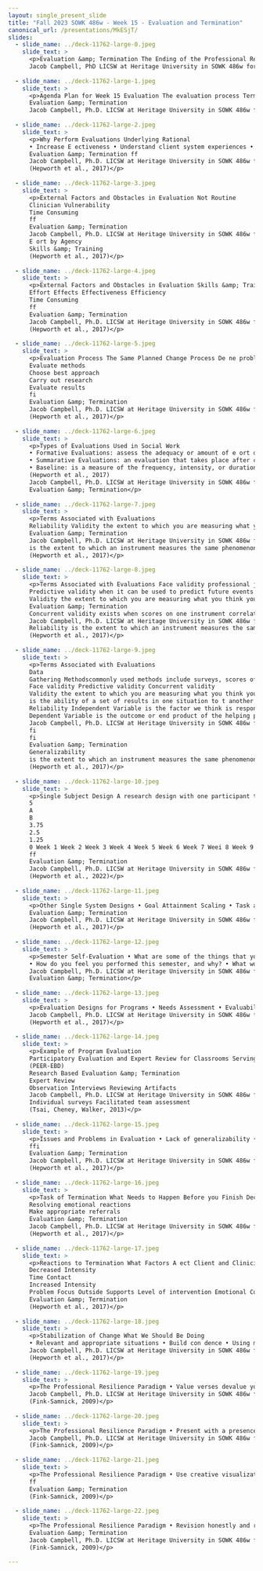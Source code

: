 ```yaml
---
layout: single_present_slide
title: "Fall 2023 SOWK 486w - Week 15 - Evaluation and Termination"
canonical_url: /presentations/MkESjT/
slides:
  - slide_name: ../deck-11762-large-0.jpeg
    slide_text: >
      <p>Evaluation &amp; Termination The Ending of the Professional Relationship
      Jacob Campbell, PhD LICSW at Heritage University in SOWK 486w for Fall 2023</p>
      
  - slide_name: ../deck-11762-large-1.jpeg
    slide_text: >
      <p>Agenda Plan for Week 15 Evaluation The evaluation process Termination Follow up Self-care
      Evaluation &amp; Termination
      Jacob Campbell, Ph.D. LICSW at Heritage University in SOWK 486w for Fall 2023</p>
      
  - slide_name: ../deck-11762-large-2.jpeg
    slide_text: >
      <p>Why Perform Evaluations Underlying Rational
      • Increase E ectiveness • Understand client system experiences • Build professional knowledge base
      Evaluation &amp; Termination ff
      Jacob Campbell, Ph.D. LICSW at Heritage University in SOWK 486w for Fall 2023
      (Hepworth et al., 2017)</p>
      
  - slide_name: ../deck-11762-large-3.jpeg
    slide_text: >
      <p>External Factors and Obstacles in Evaluation Not Routine
      Clinician Vulnerability
      Time Consuming
      ff
      Evaluation &amp; Termination
      Jacob Campbell, Ph.D. LICSW at Heritage University in SOWK 486w for Fall 2023
      E ort by Agency
      Skills &amp; Training
      (Hepworth et al., 2017)</p>
      
  - slide_name: ../deck-11762-large-4.jpeg
    slide_text: >
      <p>External Factors and Obstacles in Evaluation Skills &amp; Training E ort by Agency Not Routine Clinician Vulnerability
      Effort Effects Effectiveness Efficiency
      Time Consuming
      ff
      Evaluation &amp; Termination
      Jacob Campbell, Ph.D. LICSW at Heritage University in SOWK 486w for Fall 2023
      (Hepworth et al., 2017)</p>
      
  - slide_name: ../deck-11762-large-5.jpeg
    slide_text: >
      <p>Evaluation Process The Same Planned Change Process De ne problem
      Evaluate methods
      Choose best approach
      Carry out research
      Evaluate results
      fi
      Evaluation &amp; Termination
      Jacob Campbell, Ph.D. LICSW at Heritage University in SOWK 486w for Fall 2023
      (Hepworth et al., 2017)</p>
      
  - slide_name: ../deck-11762-large-6.jpeg
    slide_text: >
      <p>Types of Evaluations Used in Social Work
      • Formative Evaluations: assess the adequacy or amount of e ort directed at solving a client systems problem and gathering data during the actual intervention
      • Summarative Evaluations: an evaluation that takes place after completing the planned change process
      • Baseline: is a measure of the frequency, intensity, or duration of a behavior.
      (Hepworth et al., 2017)
      Jacob Campbell, Ph.D. LICSW at Heritage University in SOWK 486w for Fall 2023 ff
      Evaluation &amp; Termination</p>
      
  - slide_name: ../deck-11762-large-7.jpeg
    slide_text: >
      <p>Terms Associated with Evaluations
      Reliability Validity the extent to which you are measuring what you think you are measuring
      Evaluation &amp; Termination
      Jacob Campbell, Ph.D. LICSW at Heritage University in SOWK 486w for Fall 2023
      is the extent to which an instrument measures the same phenomenon in the same way each time the measure is used. Reliable instruments produce consistent results over time
      (Hepworth et al., 2017)</p>
      
  - slide_name: ../deck-11762-large-8.jpeg
    slide_text: >
      <p>Terms Associated with Evaluations Face validity professional judgment about whether the measure actually measure what it is supposed to
      Predictive validity when it can be used to predict future events
      Validity the extent to which you are measuring what you think you are measuring
      Evaluation &amp; Termination
      Concurrent validity exists when scores on one instrument correlate well with scores on another instrument that is already considered valid
      Jacob Campbell, Ph.D. LICSW at Heritage University in SOWK 486w for Fall 2023
      Reliability is the extent to which an instrument measures the same phenomenon in the same way each time the measure is used. Reliable instruments produce consistent results over time
      (Hepworth et al., 2017)</p>
      
  - slide_name: ../deck-11762-large-9.jpeg
    slide_text: >
      <p>Terms Associated with Evaluations
      Data
      Gathering Methodscommonly used methods include surveys, scores of instruments, interviews with signi cant others, collected data, surveys or interviews, self reports, products which is achievement of a speci c task or change in behavior, or observational measures these rely on others to observe a change in the clients behavior
      Face validity Predictive validity Concurrent validity
      Validity the extent to which you are measuring what you think you are measuring
      is the ability of a set of results in one situation to t another circumstance or instance
      Reliability Independent Variable is the factor we think is responsible for causing certain behaviors, reactions or events
      Dependent Variable is the outcome or end product of the helping process
      Jacob Campbell, Ph.D. LICSW at Heritage University in SOWK 486w for Fall 2023 fi
      fi
      fi
      Evaluation &amp; Termination
      Generalizability
      is the extent to which an instrument measures the same phenomenon in the same way each time the measure is used. Reliable instruments produce consistent results over time
      (Hepworth et al., 2017)</p>
      
  - slide_name: ../deck-11762-large-10.jpeg
    slide_text: >
      <p>Single Subject Design A research design with one participant that uses repeated measures before, during, and after treatment to assess the e ectiveness of an intervention.
      5
      A
      B
      3.75
      2.5
      1.25
      0 Week 1 Week 2 Week 3 Week 4 Week 5 Week 6 Week 7 Weei 8 Week 9 Week 10
      ff
      Evaluation &amp; Termination
      Jacob Campbell, Ph.D. LICSW at Heritage University in SOWK 486w for Fall 2023
      (Hepworth et al., 2022)</p>
      
  - slide_name: ../deck-11762-large-11.jpeg
    slide_text: >
      <p>Other Single System Designs • Goal Attainment Scaling • Task achievement scaling • Client satisfaction • Target problem scaling
      Evaluation &amp; Termination
      Jacob Campbell, Ph.D. LICSW at Heritage University in SOWK 486w for Fall 2023
      (Hepworth et al., 2017)</p>
      
  - slide_name: ../deck-11762-large-12.jpeg
    slide_text: >
      <p>Semester Self-Evaluation • What are some of the things that you have learned this semester? • How has it changed your way of thinking about the work that you will do in the future?
      • How do you feel you performed this semester, and why? • What would you do di erently if you had a chance to do this all over again?
      Jacob Campbell, Ph.D. LICSW at Heritage University in SOWK 486w for Fall 2023 ff
      Evaluation &amp; Termination</p>
      
  - slide_name: ../deck-11762-large-13.jpeg
    slide_text: >
      <p>Evaluation Designs for Programs • Needs Assessment • Evaluability Assessment • Process Analysis • Program Outcome Analysis • Continuous Quality Assurance Evaluations • Program Monitoring Evaluation &amp; Termination
      Jacob Campbell, Ph.D. LICSW at Heritage University in SOWK 486w for Fall 2023
      (Hepworth et al., 2017)</p>
      
  - slide_name: ../deck-11762-large-14.jpeg
    slide_text: >
      <p>Example of Program Evaluation
      Participatory Evaluation and Expert Review for Classrooms Serving Students with EBD
      (PEER-EBD)
      Research Based Evaluation &amp; Termination
      Expert Review
      Observation Interviews Reviewing Artifacts
      Jacob Campbell, Ph.D. LICSW at Heritage University in SOWK 486w for Fall 2023
      Individual surveys Facilitated team assessment
      (Tsai, Cheney, Walker, 2013)</p>
      
  - slide_name: ../deck-11762-large-15.jpeg
    slide_text: >
      <p>Issues and Problems in Evaluation • Lack of generalizability • Choice of evaluation tools • Ethical considerations • No buy in • Di culty
      ffi
      Evaluation &amp; Termination
      Jacob Campbell, Ph.D. LICSW at Heritage University in SOWK 486w for Fall 2023
      (Hepworth et al., 2017)</p>
      
  - slide_name: ../deck-11762-large-16.jpeg
    slide_text: >
      <p>Task of Termination What Needs to Happen Before you Finish Decide when Evaluate achievement Maintain and continuing objectives
      Resolving emotional reactions
      Make appropriate referrals
      Evaluation &amp; Termination
      Jacob Campbell, Ph.D. LICSW at Heritage University in SOWK 486w for Fall 2023
      (Hepworth et al., 2017)</p>
      
  - slide_name: ../deck-11762-large-17.jpeg
    slide_text: >
      <p>Reactions to Termination What Factors A ect Client and Clinician
      Decreased Intensity
      Time Contact
      Increased Intensity
      Problem Focus Outside Supports Level of intervention Emotional Content Type of Group Jacob Campbell, Ph.D. LICSW at Heritage University in SOWK 486w for Fall 2023 ff
      Evaluation &amp; Termination
      (Hepworth et al., 2017)</p>
      
  - slide_name: ../deck-11762-large-18.jpeg
    slide_text: >
      <p>Stabilization of Change What We Should Be Doing
      • Relevant and appropriate situations • Build con dence • Using multiple situations and settings • Naturally occurring consequences • Use of follow up • Reducing setbacks in other environments • Teaching problem solving process Evaluation &amp; Termination fi
      Jacob Campbell, Ph.D. LICSW at Heritage University in SOWK 486w for Fall 2023
      (Hepworth et al., 2017)</p>
      
  - slide_name: ../deck-11762-large-19.jpeg
    slide_text: >
      <p>The Professional Resilience Paradigm • Value verses devalue your professional self • Have positive contacts with colleagues and peers • Take that break • Pace yourself • Achieve validation • Use the power of professional networking Evaluation &amp; Termination
      Jacob Campbell, Ph.D. LICSW at Heritage University in SOWK 486w for Fall 2023
      (Fink-Samnick, 2009)</p>
      
  - slide_name: ../deck-11762-large-20.jpeg
    slide_text: >
      <p>The Professional Resilience Paradigm • Present with a presence • Laugh at least once a day • Stop to take that long deep breath • Develop a grounding list • Stop and take 10 • Take control and shift activities Evaluation &amp; Termination
      Jacob Campbell, Ph.D. LICSW at Heritage University in SOWK 486w for Fall 2023
      (Fink-Samnick, 2009)</p>
      
  - slide_name: ../deck-11762-large-21.jpeg
    slide_text: >
      <p>The Professional Resilience Paradigm • Use creative visualization • De-connect to Re-connect • Release frustration with a silent meow • Exercise • Turn o your professional switch • Think of te on Jacob Campbell, Ph.D. LICSW at Heritage University in SOWK 486w for Fall 2023 fl
      ff
      Evaluation &amp; Termination
      (Fink-Samnick, 2009)</p>
      
  - slide_name: ../deck-11762-large-22.jpeg
    slide_text: >
      <p>The Professional Resilience Paradigm • Revision honestly and regularly • Share professional resilience with health and human services professionals everywhere
      Evaluation &amp; Termination
      Jacob Campbell, Ph.D. LICSW at Heritage University in SOWK 486w for Fall 2023
      (Fink-Samnick, 2009)</p>
      
---
```

